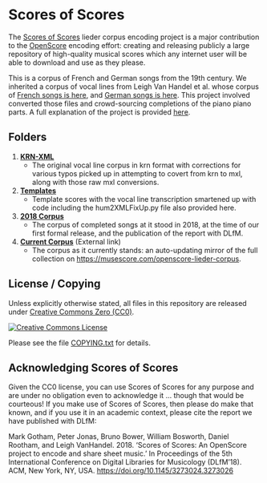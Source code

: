 Scores of Scores
================

[Scores of Scores]: https://fourscoreandmore.org/scores-of-scores/ "Scores of Scores lieder encoding project"

The [Scores of Scores] lieder corpus encoding project is a major contribution to the [OpenScore] encoding effort: creating and releasing publicly a large repository of high-quality musical scores which any internet user will be able to download and use as they please.

[OpenScore]: https://openscore.cc/ "OpenScore - liberating sheet music"

This is a corpus of French and German songs from the 19th century. We inherited a corpus of vocal lines from Leigh Van Handel et al. whose corpus of [French songs is here][LvH French], and [German songs is here][LvH German]. This project involved converted those files and crowd-sourcing completions of the piano piano parts. A full explanation of the project is provided [here][Scores of Scores].

[LvH French]: https://github.com/leighvh1/19th-century-art-songs-by-French-composers
[LvH German]: https://github.com/leighvh1/19th-century-art-songs-by-German-composers

## Folders

1. __[KRN-XML](1-KRN-XML)__
    - The original vocal line corpus in krn format with corrections for various typos picked up in attempting to covert from krn to mxl, along with those raw mxl conversions.
2. __[Templates](2-Templates)__
    - Template scores with the vocal line transcription smartened up with code including the hum2XMLFixUp.py file also provided here.
3. __[2018 Corpus](3-Corpus)__
    - The corpus of completed songs at it stood in 2018, at the time of our first formal release, and the publication of the report with DLfM.
4. __[Current Corpus](https://github.com/shoogle/OpenScore-LiederCorpus)__ (External link)
    - The corpus as it currently stands: an auto-updating mirror of the full collection on https://musescore.com/openscore-lieder-corpus.

## License / Copying

Unless explicitly otherwise stated,
all files in this repository are released under [Creative Commons Zero (CC0)][CC0].

[![Creative Commons License][CC-BY-image]][CC0]

[CC0]: https://creativecommons.org/publicdomain/zero/1.0/ "Creative Commons Zero Public Domain Dedication (CC0 1.0 Universal)"
[CC-BY-image]: https://licensebuttons.net/l/zero/1.0/88x31.png "CC0"

Please see the file [COPYING.txt] for details.

[COPYING.txt]: COPYING.txt "COPYING.txt - CC0 1.0 Universal"

## Acknowledging Scores of Scores

Given the CC0 license, you can use Scores of Scores for any purpose and are under no obligation even to acknowledge it ... though that would be courteous! If you make use of Scores of Scores, then please do make that known, and if you use it in an academic context, please cite the report we have published with DLfM:

Mark Gotham, Peter Jonas, Bruno Bower, William Bosworth, Daniel Rootham, and Leigh VanHandel. 2018. ‘Scores of Scores: An OpenScore project to encode and share sheet music.’ In Proceedings of the 5th International Conference on Digital Libraries for Musicology (DLfM’18). ACM, New York, NY, USA. https://doi.org/10.1145/3273024.3273026
